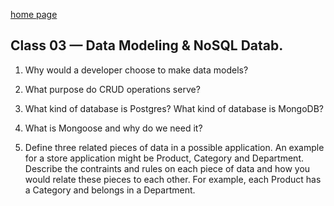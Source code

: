 [home page](https://henok-6411.github.io/reading-notes)
## Class 03 — Data Modeling & NoSQL Datab. 

1. Why would a developer choose to make data models?

2. What purpose do CRUD operations serve?

3. What kind of database is Postgres? What kind of database is MongoDB?

4. What is Mongoose and why do we need it?

5. Define three related pieces of data in a possible application. An example for a store application might be Product, Category and Department. Describe the contraints and rules on each piece of data and how you would relate these pieces to each other. For example, each Product has a Category and belongs in a Department.


